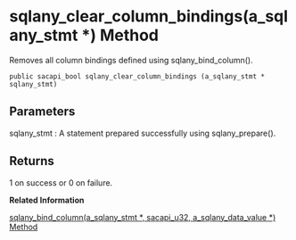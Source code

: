 <!-- loio9cf72b8ca7d31014b495c16bea9b32a4 -->

# sqlany\_clear\_column\_bindings\(a\_sqlany\_stmt \*\) Method

Removes all column bindings defined using sqlany\_bind\_column\(\).



```
public sacapi_bool sqlany_clear_column_bindings (a_sqlany_stmt * sqlany_stmt)
```



## Parameters

sqlany\_stmt
:   A statement prepared successfully using sqlany\_prepare\(\).



## Returns

1 on success or 0 on failure.

**Related Information**  


[sqlany\_bind\_column\(a\_sqlany\_stmt \*, sacapi\_u32, a\_sqlany\_data\_value \*\) Method](sqlany-bind-column-a-sqlany-stmt-sacapi-u32-a-sqlany-data-value-method-9cf5d42.md "Binds a user-supplied buffer as a result set column to the prepared statement.")


